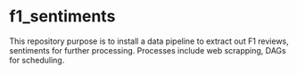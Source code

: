 # f1_sentiments
This repository purpose is to install a data pipeline to extract out F1 reviews, sentiments for further processing. Processes include web scrapping, DAGs for scheduling.
